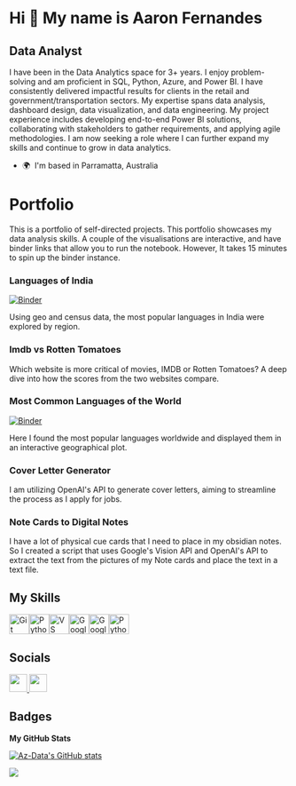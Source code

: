 
Hi 👋 My name is Aaron Fernandes
================================

Data Analyst
------------

I have been in the Data Analytics space for 3+ years. I enjoy problem-solving and am proficient in SQL, Python, Azure, and Power BI. I have consistently delivered impactful results for clients in the retail and government/transportation sectors. My expertise spans data analysis, dashboard design, data visualization, and data engineering. My project experience includes developing end-to-end Power BI solutions, collaborating with stakeholders to gather requirements, and applying agile methodologies. I am now seeking a role where I can further expand my skills and continue to grow in data analytics.

* 🌍  I'm based in Parramatta, Australia


# Portfolio

This is a portfolio of self-directed projects. This portfolio showcases my data analysis skills. A couple of the visualisations are interactive, and have binder links that allow you to run the notebook. However, It takes 15 minutes to spin up the binder instance.  


### Languages of India 
[![Binder](https://mybinder.org/badge_logo.svg)](https://mybinder.org/v2/gh/Az-Data/Portfolio/HEAD?labpath=Languages+of+India.ipynb)

Using geo and census data, the most popular languages in India were explored by region.


### Imdb vs Rotten Tomatoes
Which website is more critical of movies, IMDB or Rotten Tomatoes? A deep dive into how the scores from the two websites compare. 


### Most Common Languages of the World
[![Binder](https://mybinder.org/badge_logo.svg)](https://mybinder.org/v2/gh/Az-Data/Portfolio/HEAD?labpath=Most+Common+Languages+of+the+World.ipynb)

Here I found the most popular languages worldwide and displayed them in an interactive geographical plot. 


### Cover Letter Generator
I am utilizing OpenAI's API to generate cover letters, aiming to streamline the process as I apply for jobs.  


### Note Cards to Digital Notes
I have a lot of physical cue cards that I need to place in my obsidian notes. So I created a script that uses Google's Vision API and OpenAI's API to extract the text from the pictures of my Note cards and place the text in a text file. 


## My Skills

<p align="left">
<a href="https://git-scm.com/" target="_blank" rel="noreferrer"><img src="https://raw.githubusercontent.com/danielcranney/readme-generator/main/public/icons/skills/git-colored.svg" width="36" height="36" alt="Git" /></a><a href="https://www.python.org/" target="_blank" rel="noreferrer"><img src="https://raw.githubusercontent.com/danielcranney/readme-generator/main/public/icons/skills/python-colored.svg" width="36" height="36" alt="Python" /></a><a href="https://code.visualstudio.com/" target="_blank" rel="noreferrer"><img src="https://raw.githubusercontent.com/danielcranney/readme-generator/main/public/icons/skills/visualstudiocode.svg" width="36" height="36" alt="VS Code" /></a><a href="https://cloud.google.com/" target="_blank" rel="noreferrer"><img src="https://raw.githubusercontent.com/danielcranney/readme-generator/main/public/icons/skills/googlecloud-colored.svg" width="36" height="36" alt="Google Cloud" /></a><img src="https://www.svgrepo.com/show/354428/tableau-icon.svg" width="36" height="36" alt="Google Cloud" /></a><img src="https://uxwing.com/wp-content/themes/uxwing/download/brands-and-social-media/power-bi-icon.png" width="36" height="36" alt="Python" />
</p>


## Socials

<p align="left"> <a href="https://www.github.com/Az-Data" target="_blank" rel="noreferrer"> <picture> <source media="(prefers-color-scheme: dark)" srcset="https://raw.githubusercontent.com/danielcranney/readme-generator/main/public/icons/socials/github-dark.svg" /> <source media="(prefers-color-scheme: light)" srcset="https://raw.githubusercontent.com/danielcranney/readme-generator/main/public/icons/socials/github.svg" /> <img src="https://raw.githubusercontent.com/danielcranney/readme-generator/main/public/icons/socials/github.svg" width="32" height="32" /> </picture> </a> <a href="https://www.linkedin.com/in/aaron-fernandes-331237ab/" target="_blank" rel="noreferrer"> <picture> <source media="(prefers-color-scheme: dark)" srcset="https://raw.githubusercontent.com/danielcranney/readme-generator/main/public/icons/socials/linkedin-dark.svg" /> <source media="(prefers-color-scheme: light)" srcset="https://raw.githubusercontent.com/danielcranney/readme-generator/main/public/icons/socials/linkedin.svg" /> <img src="https://raw.githubusercontent.com/danielcranney/readme-generator/main/public/icons/socials/linkedin.svg" width="32" height="32" /> </picture> </a></p>

## Badges

<b>My GitHub Stats</b>

<a href="http://www.github.com/Az-Data"><img src="https://github-readme-stats.vercel.app/api?username=Az-Data&show_icons=true&hide=&count_private=true&title_color=0891b2&text_color=ffffff&icon_color=0891b2&bg_color=1c1917&hide_border=true&show_icons=true" alt="Az-Data's GitHub stats" /></a>

<a href="http://www.github.com/Az-Data"><img src="https://github-readme-streak-stats.herokuapp.com/?user=Az-Data&stroke=ffffff&background=1c1917&ring=0891b2&fire=0891b2&currStreakNum=ffffff&currStreakLabel=0891b2&sideNums=ffffff&sideLabels=ffffff&dates=ffffff&hide_border=true" /></a>


